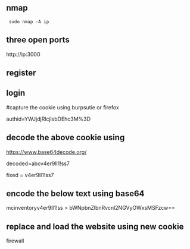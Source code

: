 ## nmap

<code> sudo nmap -A ip </code> 

## three open ports

http://ip:3000

## register
## login

#capture the cookie using burpsutie or firefox

authid=YWJjdjRlcjlsbDEhc3M%3D

## decode the above cookie using 
https://www.base64decode.org/

decoded=abcv4er9ll1!ss7

fixed = v4er9ll1!ss7

## encode the below text using base64
mcinventoryv4er9ll1!ss > bWNpbnZlbnRvcnl2NGVyOWxsMSFzcw==

## replace and load the website using new cookie 
firewall
